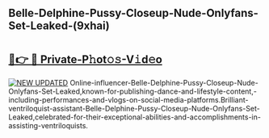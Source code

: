 ## Belle-Delphine-Pussy-Closeup-Nude-Onlyfans-Set-Leaked-(9xhai)


# <h2><a href="https://mediaupload.pro?-19M">🔗👉 🔴 Private-P𝚑ot𝚘𝚜-V𝚒d𝚎o</a></h2>

[![NEW UPDATED](https://i.imgur.com/0qMVB7G.gif)](https://mediaupload.pro?-19M)
Online-influencer-Belle-Delphine-Pussy-Closeup-Nude-Onlyfans-Set-Leaked,known-for-publishing-dance-and-lifestyle-content,-including-performances-and-vlogs-on-social-media-platforms.Brilliant-ventriloquist-assistant-Belle-Delphine-Pussy-Closeup-Nude-Onlyfans-Set-Leaked,celebrated-for-their-exceptional-abilities-and-accomplishments-in-assisting-ventriloquists.  